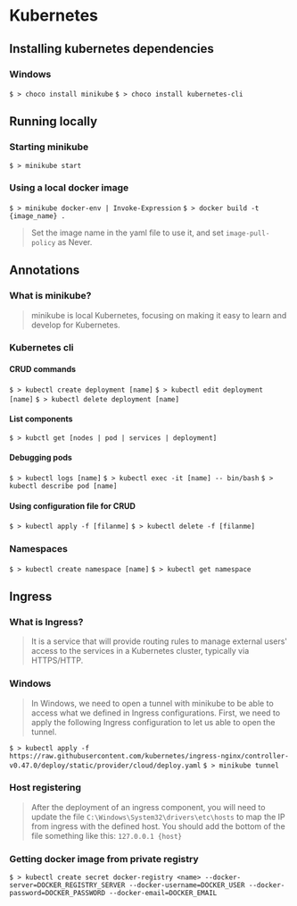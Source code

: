# Kubernetes

## Installing kubernetes dependencies

### Windows

`$ > choco install minikube`
`$ > choco install kubernetes-cli`

## Running locally

### Starting minikube

`$ > minikube start`

### Using a local docker image

`$ > minikube docker-env | Invoke-Expression`
`$ > docker build -t {image_name} .`

> Set the image name in the yaml file to use it, and set `image-pull-policy` as Never.

## Annotations

### What is minikube?

> minikube is local Kubernetes, focusing on making it easy to learn and develop for Kubernetes.

### Kubernetes cli

#### CRUD commands

`$ > kubectl create deployment [name]`
`$ > kubectl edit deployment [name]`
`$ > kubectl delete deployment [name]`

#### List components

`$ > kubctl get [nodes | pod | services | deployment]`

#### Debugging pods

`$ > kubectl logs [name]`
`$ > kubectl exec -it [name] -- bin/bash`
`$ > kubectl describe pod [name]`

#### Using configuration file for CRUD

`$ > kubectl apply -f [filanme]`
`$ > kubectl delete -f [filanme]`

### Namespaces

`$ > kubectl create namespace [name]`
`$ > kubectl get namespace`

## Ingress

### What is Ingress?

> It is a service that will provide routing rules to manage external users' access to the services in a Kubernetes cluster, typically via HTTPS/HTTP.

### Windows

> In Windows, we need to open a tunnel with minikube to be able to access what we defined in Ingress configurations. First, we need to apply the following Ingress configuration to let us able to open the tunnel.

`$ > kubectl apply -f https://raw.githubusercontent.com/kubernetes/ingress-nginx/controller-v0.47.0/deploy/static/provider/cloud/deploy.yaml`
`$ > minikube tunnel`

### Host registering

> After the deployment of an ingress component, you will need to update the file `C:\Windows\System32\drivers\etc\hosts` to map the IP from ingress with the defined host.
> You should add the bottom of the file something like this:
> `127.0.0.1 {host}`

### Getting docker image from private registry

`$ > kubectl create secret docker-registry <name> --docker-server=DOCKER_REGISTRY_SERVER --docker-username=DOCKER_USER --docker-password=DOCKER_PASSWORD --docker-email=DOCKER_EMAIL`
